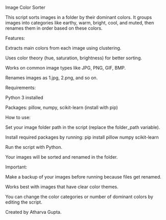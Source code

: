 Image Color Sorter

This script sorts images in a folder by their dominant colors. It groups images into categories like earthy, warm, bright, cool, and muted, then renames them in order based on these colors.

Features:

Extracts main colors from each image using clustering.

Uses color theory (hue, saturation, brightness) for better sorting.

Works on common image types like JPG, PNG, GIF, BMP.

Renames images as 1.jpg, 2.png, and so on.

Requirements:

Python 3 installed

Packages: pillow, numpy, scikit-learn (install with pip)

How to use:

Set your image folder path in the script (replace the folder_path variable).

Install required packages by running:
pip install pillow numpy scikit-learn

Run the script with Python.

Your images will be sorted and renamed in the folder.

Important:

Make a backup of your images before running because files get renamed.

Works best with images that have clear color themes.

You can change the color categories or number of dominant colors by editing the script.

Created by Atharva Gupta. 
